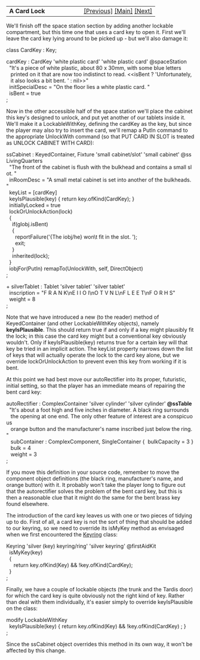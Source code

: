 ---
---
<table width="100%" data-border="0" data-cellspacing="0"
data-cellpadding="3" data-bgcolor="#C0C0C0">
<colgroup>
<col style="width: 50%" />
<col style="width: 50%" />
</colgroup>
<tbody>
<tr>
<td style="text-align: left;"><strong>A Card Lock<br />
</strong></td>
<td style="text-align: right;"><a href="lever(2).html">[Previous]</a> <a
href="generalintroduction.html">[Main]</a> <a
href="fuse.html">[Next]</a></td>
</tr>
</tbody>
</table>

  
We'll finish off the space station section by adding another lockable
compartment, but this time one that uses a card key to open it. First
we'll leave the card key lying around to be picked up - but we'll also
damage it:  
  
class CardKey : Key;  
  
cardKey : CardKey 'white plastic card' 'white plastic card' @spaceStation  
  "It's a piece of white plastic, about 80 x 30mm, with some blue letters  
   printed on it that are now too indistinct to read. \<\<isBent ? 'Unfortunately,  
   it also looks a bit bent. ' : nil\>\>"  
  initSpecialDesc = "On the floor lies a white plastic card. "  
  isBent = true  
;  
  
Now in the other accessible half of the space station we'll place the
cabinet this key's designed to unlock, and put yet another of our
tablets inside it. We'll make it a LockableWithKey, defining the cardKey
as the key, but since the player may also try to insert the card, we'll
remap a PutIn command to the appropriate UnlockWith command (so that PUT
CARD IN SLOT is treated as UNLOCK CABINET WITH CARD):  
  
ssCabinet : KeyedContainer, Fixture 'small cabinet/slot' 'small cabinet' @ssLivingQuarters  
  "The front of the cabinet is flush with the bulkhead and contains a small slot. "  
  inRoomDesc = "A small metal cabinet is set into another of the bulkheads. "  
  keyList = \[cardKey\]  
  keyIsPlausible(key) { return key.ofKind(CardKey); }  
  initiallyLocked = true  
  lockOrUnlockAction(lock)  
  {  
    if(gIobj.isBent)  
    {  
      reportFailure('{The iobj/he} won\\t fit in the slot. ');  
      exit;  
    }  
    inherited(lock);  
  }  
  iobjFor(PutIn) remapTo(UnlockWith, self, DirectObject)  
;  
  
+ silverTablet : Tablet 'silver tablet' 'silver tablet'  
  inscription = "F R A N K\nE I I O I\nO T V N L\nF L E E T\nF O R H S"  
  weight = 8  
;  
  
Note that we have introduced a new (to the reader) method of
KeyedContainer (and other LockableWithKey objects), namely
**keyIsPlausible**. This should return true if and only if a key might
plausibly fit the lock; in this case the card key might but a
conventional key obviously wouldn't. Only if keyIsPlausible(key) returns
true for a certain key will that key be tried in an implicit action. The
keyList property narrows down the list of keys that will actually
operate the lock to the card key alone, but we override
lockOrUnlockAction to prevent even this key from working if it is
bent.  
  
At this point we had best move our autoRectifier into its proper,
futuristic, initial setting, so that the player has an immediate means
of repairing the bent card key:  
  
autoRectifier : ComplexContainer 'silver cylinder' 'silver cylinder' **@ssTable**  
  "It's about a foot high and five inches in diameter. A black ring surrounds  
   the opening at one end. The only other feature of interest are a conspicuous  
   orange button and the manufacturer's name inscribed just below the ring. "  
   subContainer : ComplexComponent, SingleContainer {  bulkCapacity = 3 }  
   bulk = 4  
   weight = 3  
;  
  
If you move this definition in your source code, remember to move the
component object definitions (the black ring, manufacturer's name, and
orange button) with it. It probably won't take the player long to figure
out that the autorectifier solves the problem of the bent card key, but
this is then a reasonable clue that it might do the same for the bent
brass key found elsewhere.  
  
The introduction of the card key leaves us with one or two pieces of
tidying up to do. First of all, a card key is not the sort of thing that
should be added to our keyring, so we need to override its isMyKey
method as envisaged when we first encountered the [Keyring](keyring.html)
class:  
  
Keyring 'silver (key) keyring/ring' 'silver keyring' @firstAidKit  
  isMyKey(key)  
  {    
     return key.ofKind(Key) && !key.ofKind(CardKey);  
  }  
;  
  
Finally, we have a couple of lockable objects (the trunk and the Tardis
door) for which the card key is quite obviously not the right kind of
key. Rather than deal with them individually, it's easier simply to
override keyIsPlausible on the class:  
  
modify LockableWithKey  
  keyIsPlausible(key) { return key.ofKind(Key) && !key.ofKind(CardKey) ; }  
;  
  
Since the ssCabinet object overrides this method in its own way, it
won't be affected by this change.  
  
